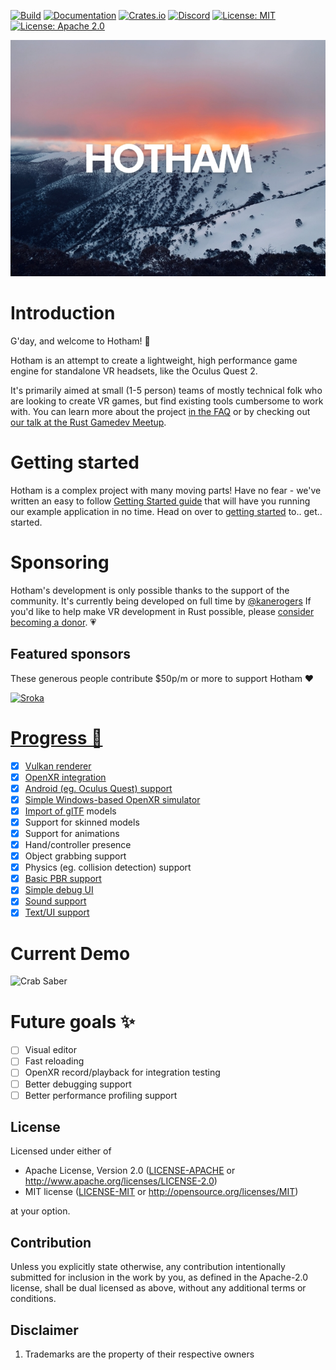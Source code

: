 [![Build](https://github.com/leetvr/hotham/actions/workflows/ci.yaml/badge.svg?branch=main)](https://github.com/leetvr/hotham/actions/workflows/ci.yaml)
[![Documentation](https://docs.rs/hotham/badge.svg)](https://docs.rs/hotham/)
[![Crates.io](https://img.shields.io/crates/v/hotham.svg)](https://crates.io/crates/hotham)
[![Discord](https://img.shields.io/discord/930970630612979782?label=Hotham%20Discord)](https://discord.gg/SZEZUX6ZsQ)
[![License: MIT](https://img.shields.io/badge/License-MIT-blue.svg)](LICENSE-MIT)
[![License: Apache 2.0](https://img.shields.io/badge/License-Apache%202.0-blue.svg)](LICENSE-APACHE)

![Hotham Logo](logo.jpg?raw=true)

# Introduction
G'day, and welcome to Hotham! 👋

Hotham is an attempt to create a lightweight, high performance game engine for standalone VR headsets, like the Oculus Quest 2.

It's primarily aimed at small (1-5 person) teams of mostly technical folk who are looking to create VR games, but find existing tools cumbersome to work with. You can learn more about the project [in the FAQ](https://github.com/leetvr/hotham/wiki/FAQ) or by checking out [our talk at the Rust Gamedev Meetup](https://youtu.be/adt63Gqt6yA?t=717).

# Getting started
Hotham is a complex project with many moving parts! Have no fear - we've written an easy to follow [Getting Started guide](https://github.com/leetvr/hotham/wiki/Getting-started) that will have you running our example application in no time. Head on over to [getting started](https://github.com/leetvr/hotham/wiki/Getting-started) to.. get.. started.

# Sponsoring
Hotham's development is only possible thanks to the support of the community. It's currently being developed on full time by [@kanerogers](https://github.com/kanerogers) If you'd like to help make VR development in Rust possible, please [consider becoming a donor](https://github.com/sponsors/leetvr). 💗

## Featured sponsors
These generous people contribute $50p/m or more to support Hotham ❤️

<p>
   <a href="https://github.com/Sroka"><img src="https://github.com/Sroka.png" width="50px" alt="Sroka" />
</p>


# Progress 🔨
- [x] Vulkan renderer
- [x] OpenXR integration
- [x] Android (eg. Oculus Quest) support
- [x] Simple Windows-based OpenXR simulator
- [x] Import of [glTF](https://www.khronos.org/gltf/) models
- [x] Support for skinned models
- [x] Support for animations
- [x] Hand/controller presence
- [x] Object grabbing support
- [x] Physics (eg. collision detection) support
- [x] [Basic PBR support](https://github.com/leetvr/hotham/issues/65)
- [x] [Simple debug UI](https://github.com/leetvr/hotham/issues/96)
- [x] [Sound support](https://github.com/leetvr/hotham/issues/52)
- [x] [Text/UI support](https://github.com/leetvr/hotham/issues/93)

# Current Demo
![Crab Saber](https://user-images.githubusercontent.com/2022375/152466675-b6a28557-4cbb-4acc-8177-f2126179ef02.gif)

# Future goals ✨
- [ ] Visual editor
- [ ] Fast reloading
- [ ] OpenXR record/playback for integration testing
- [ ] Better debugging support
- [ ] Better performance profiling support

## License

Licensed under either of

 * Apache License, Version 2.0
   ([LICENSE-APACHE](LICENSE-APACHE) or http://www.apache.org/licenses/LICENSE-2.0)
 * MIT license
   ([LICENSE-MIT](LICENSE-MIT) or http://opensource.org/licenses/MIT)

at your option.

## Contribution

Unless you explicitly state otherwise, any contribution intentionally submitted
for inclusion in the work by you, as defined in the Apache-2.0 license, shall be
dual licensed as above, without any additional terms or conditions.

## Disclaimer
1. Trademarks are the property of their respective owners
